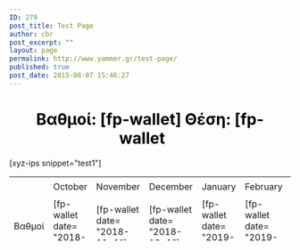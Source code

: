 ```yaml
---
ID: 279
post_title: Test Page
author: cbr
post_excerpt: ""
layout: page
permalink: http://www.yammer.gr/test-page/
published: true
post_date: 2015-08-07 15:46:27
---
```

<h1 style="text-align: center;"><span style="color: #ffffff;"><strong><span style="color: #000000;">Βαθμοί: [fp-wallet]</span>
<span style="color: #000000;"> Θέση: [fp-wallet</span>2]</strong></span></h1>
[xyz-ips snippet="test1"]
<table style="height: 115px;" width="750">
<tbody>
<tr style="height: 37px;">
<td style="width: 118px; height: 37px;"></td>
<td style="width: 118px; height: 37px;">October</td>
<td style="width: 118px; height: 37px;">November</td>
<td style="width: 118px; height: 37px;">December</td>
<td style="width: 118px; height: 37px;">January</td>
<td style="width: 119px; height: 37px;">February</td>
<td style="width: 119px; height: 37px;">March</td>
</tr>
<tr>
<td style="width: 118px;">Βαθμοί</td>
<td style="width: 118px;">[fp-wallet date= "2018-10-1"]</td>
<td style="width: 118px;">[fp-wallet date= "2018-11-1"]</td>
<td style="width: 118px;">[fp-wallet date= "2018-12-1"]</td>
<td style="width: 118px;">[fp-wallet date= "2019-1-1"]</td>
<td style="width: 119px;">[fp-wallet date= "2019-2-1"]</td>
<td style="width: 119px;"></td>
</tr>
<tr>
<td style="width: 118px;">Θέση</td>
<td style="width: 118px;">[fp-wallet2 date= "2018-10-1"]</td>
<td style="width: 118px;">[fp-wallet2 date= "2018-11-1"]</td>
<td style="width: 118px;">[fp-wallet2 date= "2018-12-1"]</td>
<td style="width: 118px;">[fp-wallet2 date= "2019-1-1"]</td>
<td style="width: 119px;">[fp-wallet2 date= "2019-2-1"]</td>
<td style="width: 119px;"></td>
</tr>
</tbody>
</table>